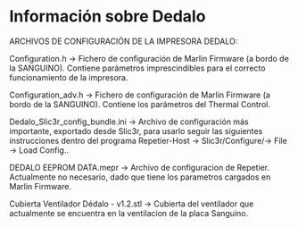 # Información sobre Dedalo

ARCHIVOS DE CONFIGURACIÓN DE LA IMPRESORA DEDALO:

Configuration.h -> Fichero de configuración de Marlin Firmware (a bordo de la SANGUINO). Contiene
parámetros imprescindibles para el correcto funcionamiento de la impresora.

Configuration_adv.h -> Fichero de configuración de Marlin Firmware (a bordo de la SANGUINO). Contiene
los parámetros del Thermal Control.

Dedalo_Slic3r_config_bundle.ini -> Archivo de configuración más importante, exportado desde Slic3r,
para usarlo seguir las siguientes instrucciones dentro del programa 
Repetier-Host -> Slic3r/Configure/-> File -> Load Config..

DEDALO EEPROM DATA.mepr -> Archivo de configuracion de Repetier. Actualmente no necesario, dado que tiene los 
parametros cargados en Marlin Firmware.

Cubierta Ventilador Dédalo - v1.2.stl -> Cubierta del ventilador que actualmente se encuentra en la ventilacion de la
placa Sanguino.
